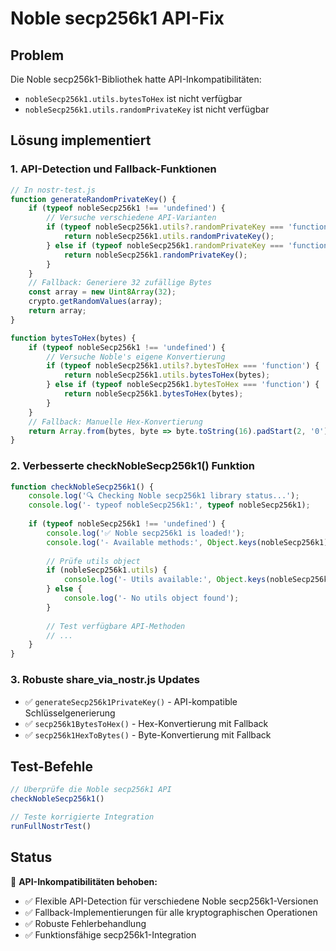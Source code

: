 # Noble secp256k1 API-Fix

## Problem
Die Noble secp256k1-Bibliothek hatte API-Inkompatibilitäten:
- `nobleSecp256k1.utils.bytesToHex` ist nicht verfügbar
- `nobleSecp256k1.utils.randomPrivateKey` ist nicht verfügbar

## Lösung implementiert

### 1. **API-Detection und Fallback-Funktionen**

```javascript
// In nostr-test.js
function generateRandomPrivateKey() {
    if (typeof nobleSecp256k1 !== 'undefined') {
        // Versuche verschiedene API-Varianten
        if (typeof nobleSecp256k1.utils?.randomPrivateKey === 'function') {
            return nobleSecp256k1.utils.randomPrivateKey();
        } else if (typeof nobleSecp256k1.randomPrivateKey === 'function') {
            return nobleSecp256k1.randomPrivateKey();
        }
    }
    // Fallback: Generiere 32 zufällige Bytes
    const array = new Uint8Array(32);
    crypto.getRandomValues(array);
    return array;
}

function bytesToHex(bytes) {
    if (typeof nobleSecp256k1 !== 'undefined') {
        // Versuche Noble's eigene Konvertierung
        if (typeof nobleSecp256k1.utils?.bytesToHex === 'function') {
            return nobleSecp256k1.utils.bytesToHex(bytes);
        } else if (typeof nobleSecp256k1.bytesToHex === 'function') {
            return nobleSecp256k1.bytesToHex(bytes);
        }
    }
    // Fallback: Manuelle Hex-Konvertierung
    return Array.from(bytes, byte => byte.toString(16).padStart(2, '0')).join('');
}
```

### 2. **Verbesserte checkNobleSecp256k1() Funktion**

```javascript
function checkNobleSecp256k1() {
    console.log('🔍 Checking Noble secp256k1 library status...');
    console.log('- typeof nobleSecp256k1:', typeof nobleSecp256k1);
    
    if (typeof nobleSecp256k1 !== 'undefined') {
        console.log('✅ Noble secp256k1 is loaded!');
        console.log('- Available methods:', Object.keys(nobleSecp256k1));
        
        // Prüfe utils object
        if (nobleSecp256k1.utils) {
            console.log('- Utils available:', Object.keys(nobleSecp256k1.utils));
        } else {
            console.log('- No utils object found');
        }
        
        // Test verfügbare API-Methoden
        // ...
    }
}
```

### 3. **Robuste share_via_nostr.js Updates**

- ✅ `generateSecp256k1PrivateKey()` - API-kompatible Schlüsselgenerierung
- ✅ `secp256k1BytesToHex()` - Hex-Konvertierung mit Fallback
- ✅ `secp256k1HexToBytes()` - Byte-Konvertierung mit Fallback

## Test-Befehle

```javascript
// Überprüfe die Noble secp256k1 API
checkNobleSecp256k1()

// Teste korrigierte Integration  
runFullNostrTest()
```

## Status

🔧 **API-Inkompatibilitäten behoben:**
- ✅ Flexible API-Detection für verschiedene Noble secp256k1-Versionen
- ✅ Fallback-Implementierungen für alle kryptographischen Operationen
- ✅ Robuste Fehlerbehandlung
- ✅ Funktionsfähige secp256k1-Integration
